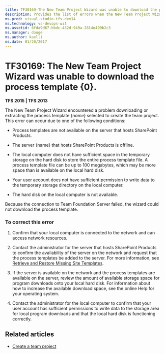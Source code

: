 ```yaml
---
title: TF30169-The New Team Project Wizard was unable to download the process template {0}. | TFS
description: Provides the list of errors when the New Team Project Wizard unable to download the process template.
ms.prod: visual-studio-tfs-dev14
ms.technology: vs-devops-wit
ms.assetid: 6fda9d67-bbdc-432d-949a-2814e499b2c3
ms.manager: douge
ms.author: kaelli
ms.date: 01/20/2017
---
```

# TF30169: The New Team Project Wizard was unable to download the process template {0}.


**TFS 2015 | TFS 2013**

The New Team Project Wizard encountered a problem downloading or extracting the process template {*name*} selected to create the team project. This error can occur due to one of the following conditions:  
  
-   Process templates are not available on the server that hosts SharePoint Products.  
  
-   The server {name} that hosts SharePoint Products is offline.  
  
-   The local computer does not have sufficient space in the temporary storage on the hard disk to store the entire process template file. A process template file can be up to 100 megabytes, which may be more space than is available on the local hard disk.  
  
-   Your user account does not have sufficient permission to write data to the temporary storage directory on the local computer.  
  
-   The hard disk on the local computer is not available.  
  
 Because the connection to Team Foundation Server failed, the wizard could not download the process template.  
  
### To correct this error  
  
1.  Confirm that your local computer is connected to the network and can access network resources.  
  
2.  Contact the administrator for the server that hosts SharePoint Products to confirm the availability of the server on the network and request that the process templates be added to the server. For more information, see [Retrieve and Restore Missing Site Templates](https://msdn.microsoft.com/library/bb909677.aspx).  
  
3.  If the server is available on the network and the process templates are available on the server, review the amount of available storage space for program downloads onto your local hard disk. For information about how to increase the available download space, see the online Help for your operating system.  
  
4.  Contact the administrator for the local computer to confirm that your user account has sufficient permissions to write data to the storage area for local program downloads and that the local hard disk is functioning correctly.  
  
## Related articles 
- [Create a team project](../../../../accounts/create-team-project.md)
